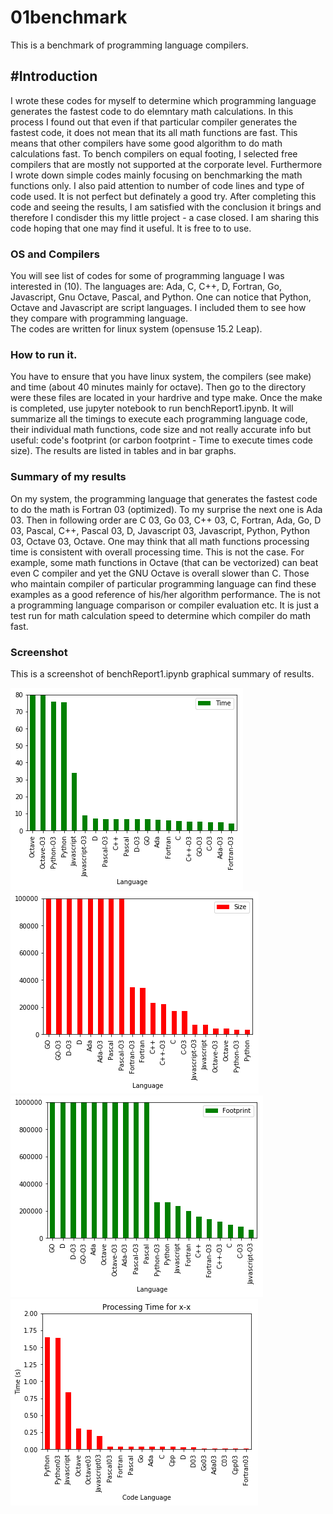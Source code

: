 # 01benchmark
This is a benchmark of programming language compilers.
## #Introduction
I wrote these codes for myself to determine which programming language generates the fastest code to do elemntary math calculations.  In this process I found out that even if that particular compiler generates the fastest code, it does not mean that its all math functions are fast.  This means that other compilers have some good algorithm to do math calculations fast. To bench compilers on equal footing, I selected free compilers that are mostly not supported at the corporate level.  Furthermore I wrote down simple codes mainly focusing on benchmarking the math functions only.  I also paid attention to number of code lines and type of code used.  It is not perfect but definately a good try.  After completing this code and seeing the results, I am satisfied with the conclusion it brings and therefore I condisder this my little project - a case closed.  I am sharing this code hoping that one may find it useful.  It is free to to use.
### OS and Compilers
You will see list of codes for some of programming language I was interested in (10).  The languages are: Ada, C, C++, D, Fortran, Go, Javascript, Gnu Octave, Pascal, and Python. One can notice that Python, Octave and Javascript are script languages.  I included them to see how they compare with programming language.  
The codes are written for linux system (opensuse 15.2 Leap). 
### How to run it.
You have to ensure that you have linux system, the compilers (see make) and time (about 40 minutes mainly for octave). Then go to the directory were these files are located in your hardrive and type make.   Once the make is completed, use jupyter notebook to run benchReport1.ipynb.  It will summarize all the timings to execute each programming language code, their individual math functions, code size and not really accurate info but useful: code's footprint (or carbon footprint - Time to execute times code size). The results are listed in tables and in bar graphs. 
### Summary of my results
On my system, the programming language that generates the fastest code to do the math is Fortran 03 (optimized). To my surprise the next one is Ada 03.  Then in following order are C 03, Go 03, C++ 03, C, Fortran, Ada, Go, D 03, Pascal, C++, Pascal 03, D, Javascript 03, Javascript, Python, Python 03, Octave 03, Octave.  One may think that all math functions processing time is consistent with overall processing time.  This is not the case.  For example, some math functions in Octave (that can be vectorized) can beat even C compiler and yet the GNU Octave is overall slower than C.  Those who maintain compiler of particular programming language can find these examples as a good reference of his/her algorithm performance.  The is not a programming language comparison or compiler evaluation etc. It is just a test run for math calculation speed to determine which compiler do math fast.   
### Screenshot
This is a screenshot of benchReport1.ipynb graphical summary of results.

![Screenshot](time.png)
![Screenshot](size.png)
![Screenshot](footprint.png)
![Screenshot](xminusx.png)
